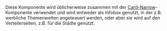 Diese Komponente wird üblicherweise zusammen mit der [Card-Narrow](#card-narrow)-Komponente verwendet und wird entweder als Infobox genutzt, in der z.B. werbliche Themenwelten angeteasert werden, oder aber sie wird auf den Verteilerseiten, z.B. für die Städte genutzt.